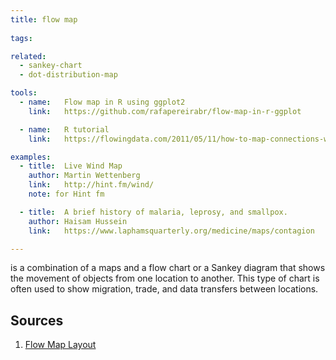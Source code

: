 ```yaml
---
title: flow map
  
tags:

related:
  - sankey-chart
  - dot-distribution-map

tools:
  - name:   Flow map in R using ggplot2
    link:   https://github.com/rafapereirabr/flow-map-in-r-ggplot

  - name:   R tutorial
    link:   https://flowingdata.com/2011/05/11/how-to-map-connections-with-great-circles/

examples:
  - title:  Live Wind Map
    author: Martin Wettenberg
    link:   http://hint.fm/wind/
    note: for Hint fm

  - title:  A brief history of malaria, leprosy, and smallpox.
    author: Haisam Hussein
    link:   https://www.laphamsquarterly.org/medicine/maps/contagion

---
```


is a combination of a maps and a flow chart or a Sankey diagram that shows the movement of objects from one location to another. This type of chart is often used to show migration, trade, and data transfers between locations.

<!--more-->

## Sources
1. [Flow Map Layout](http://graphics.stanford.edu/papers/flow_map_layout/)
